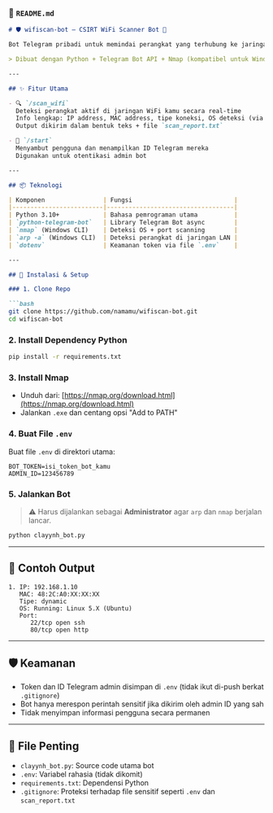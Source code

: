 ### 📄 `README.md`

````markdown
# 🛡️ wifiscan-bot – CSIRT WiFi Scanner Bot 🤖

Bot Telegram pribadi untuk memindai perangkat yang terhubung ke jaringan WiFi rumah atau kantor kamu. Cocok digunakan oleh tim CSIRT, praktisi keamanan jaringan, maupun pengguna rumahan yang ingin tahu siapa saja yang terhubung ke jaringan mereka.

> Dibuat dengan Python + Telegram Bot API + Nmap (kompatibel untuk Windows)

---

## ✨ Fitur Utama

- 🔍 `/scan_wifi`  
  Deteksi perangkat aktif di jaringan WiFi kamu secara real-time  
  Info lengkap: IP address, MAC address, tipe koneksi, OS deteksi (via Nmap), dan port terbuka  
  Output dikirim dalam bentuk teks + file `scan_report.txt`

- 👋 `/start`  
  Menyambut pengguna dan menampilkan ID Telegram mereka  
  Digunakan untuk otentikasi admin bot

---

## 📦 Teknologi

| Komponen                | Fungsi                            |
|-------------------------|-----------------------------------|
| Python 3.10+            | Bahasa pemrograman utama          |
| `python-telegram-bot`   | Library Telegram Bot async        |
| `nmap` (Windows CLI)    | Deteksi OS + port scanning        |
| `arp -a` (Windows CLI)  | Deteksi perangkat di jaringan LAN |
| `dotenv`                | Keamanan token via file `.env`    |

---

## 🚀 Instalasi & Setup

### 1. Clone Repo

```bash
git clone https://github.com/namamu/wifiscan-bot.git
cd wifiscan-bot
````

### 2. Install Dependency Python

```bash
pip install -r requirements.txt
```

### 3. Install Nmap

* Unduh dari: [https://nmap.org/download.html](https://nmap.org/download.html)
* Jalankan `.exe` dan centang opsi "Add to PATH"

### 4. Buat File `.env`

Buat file `.env` di direktori utama:

```
BOT_TOKEN=isi_token_bot_kamu
ADMIN_ID=123456789
```

### 5. Jalankan Bot

> ⚠️ Harus dijalankan sebagai **Administrator** agar `arp` dan `nmap` berjalan lancar.

```bash
python clayynh_bot.py
```

---

## 📁 Contoh Output

```text
1. IP: 192.168.1.10
   MAC: 48:2C:A0:XX:XX:XX
   Tipe: dynamic
   OS: Running: Linux 5.X (Ubuntu)
   Port:
      22/tcp open ssh
      80/tcp open http
```

---

## 🛡️ Keamanan

* Token dan ID Telegram admin disimpan di `.env` (tidak ikut di-push berkat `.gitignore`)
* Bot hanya merespon perintah sensitif jika dikirim oleh admin ID yang sah
* Tidak menyimpan informasi pengguna secara permanen

---

## 📌 File Penting

* `clayynh_bot.py`: Source code utama bot
* `.env`: Variabel rahasia (tidak dikomit)
* `requirements.txt`: Dependensi Python
* `.gitignore`: Proteksi terhadap file sensitif seperti `.env` dan `scan_report.txt`

